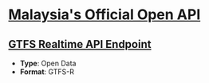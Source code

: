 # [Malaysia's Official Open API](https://developer.data.gov.my/)
## [GTFS Realtime API Endpoint](https://developer.data.gov.my/realtime-api/gtfs-realtime)
- **Type**: Open Data
- **Format**: GTFS-R
